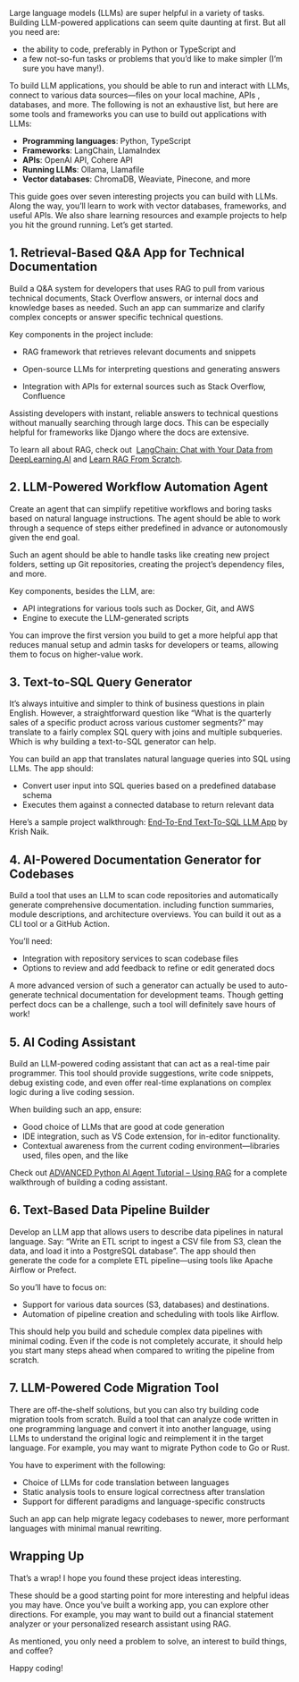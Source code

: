 
Large language models (LLMs) are super helpful in a variety of tasks. Building LLM-powered applications can seem quite daunting at first. But all you need are:

- the ability to code, preferably in Python or TypeScript and
- a few not-so-fun tasks or problems that you’d like to make simpler (I’m sure you have many!).

To build LLM applications, you should be able to run and interact with LLMs, connect to various data sources—files on your local machine, APIs , databases, and more. The following is not an exhaustive list, but here are some tools and frameworks you can use to build out applications with LLMs:

- **Programming languages**: Python, TypeScript
- **Frameworks**: LangChain, LlamaIndex
- **APIs**: OpenAI API, Cohere API
- **Running LLMs**: Ollama, Llamafile
- **Vector databases**: ChromaDB, Weaviate, Pinecone, and more

This guide goes over seven interesting projects you can build with LLMs. Along the way, you’ll learn to work with vector databases, frameworks, and useful APIs. We also share learning resources and example projects to help you hit the ground running. Let’s get started.

## 1. Retrieval-Based Q&A App for Technical Documentation

Build a Q&A system for developers that uses RAG to pull from various technical documents, Stack Overflow answers, or internal docs and knowledge bases as needed. Such an app can summarize and clarify complex concepts or answer specific technical questions.

Key components in the project include:

- RAG framework that retrieves relevant documents and snippets

- Open-source LLMs for interpreting questions and generating answers
- Integration with APIs for external sources such as Stack Overflow, Confluence

Assisting developers with instant, reliable answers to technical questions without manually searching through large docs. This can be especially helpful for frameworks like Django where the docs are extensive.

To learn all about RAG, check out  [LangChain: Chat with Your Data from DeepLearning.AI](https://www.deeplearning.ai/short-courses/langchain-chat-with-your-data/) and [Learn RAG From Scratch](https://www.youtube.com/watch?v=sVcwVQRHIc8).

## 2. LLM-Powered Workflow Automation Agent

Create an agent that can simplify repetitive workflows and boring tasks based on natural language instructions. The agent should be able to work through a sequence of steps either predefined in advance or autonomously given the end goal.

Such an agent should be able to handle tasks like creating new project folders, setting up Git repositories, creating the project’s dependency files, and more.

Key components, besides the LLM, are:

- API integrations for various tools such as Docker, Git, and AWS
- Engine to execute the LLM-generated scripts

You can improve the first version you build to get a more helpful app that reduces manual setup and admin tasks for developers or teams, allowing them to focus on higher-value work.

## 3. Text-to-SQL Query Generator

It’s always intuitive and simpler to think of business questions in plain English. However, a straightforward question like “What is the quarterly sales of a specific product across various customer segments?” may translate to a fairly complex SQL query with joins and multiple subqueries. Which is why building a text-to-SQL generator can help.

You can build an app that translates natural language queries into SQL using LLMs. The app should:

- Convert user input into SQL queries based on a predefined database schema
- Executes them against a connected database to return relevant data

Here’s a sample project walkthrough: [End-To-End Text-To-SQL LLM App](https://www.youtube.com/watch?v=wFdFLWc-W4k) by Krish Naik.

## 4. AI-Powered Documentation Generator for Codebases

Build a tool that uses an LLM to scan code repositories and automatically generate comprehensive documentation. including function summaries, module descriptions, and architecture overviews. You can build it out as a CLI tool or a GitHub Action.

You’ll need:

- Integration with repository services to scan codebase files
- Options to review and add feedback to refine or edit generated docs

A more advanced version of such a generator can actually be used to auto-generate technical documentation for development teams. Though getting perfect docs can be a challenge, such a tool will definitely save hours of work!

## 5. AI Coding Assistant

Build an LLM-powered coding assistant that can act as a real-time pair programmer. This tool should provide suggestions, write code snippets, debug existing code, and even offer real-time explanations on complex logic during a live coding session.

When building such an app, ensure:

- Good choice of LLMs that are good at code generation
- IDE integration, such as VS Code extension, for in-editor functionality.
- Contextual awareness from the current coding environment—libraries used, files open, and the like

Check out [ADVANCED Python AI Agent Tutorial – Using RAG](https://www.youtube.com/watch?v=ul0QsodYct4) for a complete walkthrough of building a coding assistant.

## 6. Text-Based Data Pipeline Builder

Develop an LLM app that allows users to describe data pipelines in natural language. Say: “Write an ETL script to ingest a CSV file from S3, clean the data, and load it into a PostgreSQL database”. The app should then generate the code for a complete ETL pipeline—using tools like Apache Airflow or Prefect.

So you’ll have to focus on:

- Support for various data sources (S3, databases) and destinations.
- Automation of pipeline creation and scheduling with tools like Airflow.

This should help you build and schedule complex data pipelines with minimal coding. Even if the code is not completely accurate, it should help you start many steps ahead when compared to writing the pipeline from scratch.

## 7. LLM-Powered Code Migration Tool

There are off-the-shelf solutions, but you can also try building code migration tools from scratch. Build a tool that can analyze code written in one programming language and convert it into another language, using LLMs to understand the original logic and reimplement it in the target language. For example, you may want to migrate Python code to Go or Rust.

You have to experiment with the following:

- Choice of LLMs for code translation between languages
- Static analysis tools to ensure logical correctness after translation
- Support for different paradigms and language-specific constructs

Such an app can help migrate legacy codebases to newer, more performant languages with minimal manual rewriting.

## Wrapping Up

That’s a wrap! I hope you found these project ideas interesting.

These should be a good starting point for more interesting and helpful ideas you may have. Once you’ve built a working app, you can explore other directions. For example, you may want to build out a financial statement analyzer or your personalized research assistant using RAG.

As mentioned, you only need a problem to solve, an interest to build things, and coffee?

Happy coding!